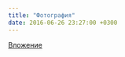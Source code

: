 ```yaml
---
title: "Фотография"
date: 2016-06-26 23:27:00 +0300
---
```



[Вложение](/assets/vk_photos/3/LIokHsb_BIY.jpg)
